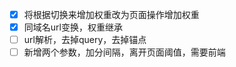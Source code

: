 - [x] 将根据切换来增加权重改为页面操作增加权重
- [x] 同域名url变换，权重继承
- [ ] url解析，去掉query，去掉锚点
- [ ] 新增两个参数，加分间隔，离开页面阈值，需要前端
